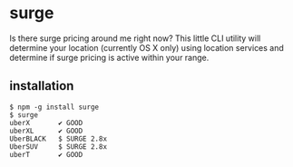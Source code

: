 # surge
Is there surge pricing around me right now? This little CLI utility will determine your location (currently OS X only) using location services and determine if surge pricing is active within your range.

## installation
```
$ npm -g install surge
$ surge
uberX       ✔ GOOD
uberXL      ✔ GOOD
UberBLACK   $ SURGE 2.8x
UberSUV     $ SURGE 2.8x
uberT       ✔ GOOD
```
